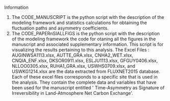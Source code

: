 Information
1. The CODE_MANUSCRIPT is the python script with the description of the modeling framework and statistics calculations for obtaining the fluctuation paths and asymmetry coefficients. 
2. The CODE_PAPERnSIALLFIGS is the python script with the description of the modeling framework the code for otaning all the figures in the manuscript and associated supplementary information. This script is for visualizing the results pertaining to this analysis. 
The Excel Files : AUGINWSA1113.xlsx, AUTTE_GRA.xlsx, CNHA2_WET.xlsx, CNQIA_ENF.xlsx, DKSOR0911.xlsx, ESLJU1113.xlsx, GFGUY0406.xlsx, NLLOO0305.xlsx, RUHA1_GRA.xlsx, USWHS0709.xlsx, and USWKG1214.xlsx are the data extracted from FLUXNET2015 database. Each of these excel files corresponds to a specific site that is used in the analysis. They contain the complete data and variables that have been used for the manuscript entitled ' Time-Asymmetry as Signature of Irreversibility in Land-Atmosphere Net Carbon Exchange'.
